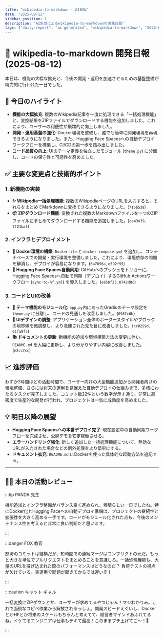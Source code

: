 ```yaml
---
title: "wikipedia-to-markdown - AI日報"
date: "2025-08-12"
sidebar_position: 1
description: "AI生成によるwikipedia-to-markdownの開発日報"
tags: ["daily-report", "ai-generated", "wikipedia-to-markdown", "2025-08-12"]
---
```


# 📰 wikipedia-to-markdown 開発日報 (2025-08-12)

本日は、機能の大幅な拡充と、今後の開発・運用を加速させるための基盤整備が精力的に行われた一日でした。

## 🚀 今日のハイライト

*   **機能の大幅拡充**: 複数のWikipedia記事を一度に処理できる「一括処理機能」と、変換結果をZIPファイルでダウンロードする機能を追加しました。これにより、ユーザーの利便性が飛躍的に向上しました。
*   **開発・運用基盤の強化**: Docker環境を整備し、誰でも簡単に開発環境を再現できるようになりました。また、Hugging Face Spacesへの自動デプロイワークフローを構築し、CI/CDの第一歩を踏み出しました。
*   **コード品質の向上**: UIのテーマ定義を独立したモジュール (`theme.py`) に分離し、コードの保守性と可読性を高めました。

## ✅ 主要な変更点と技術的ポイント

### 1. 新機能の実装
- **✨ Wikipedia一括処理機能**: 複数のWikipediaページのURLを入力すると、それらをまとめてMarkdownに変換できるようになりました。(`71bb538`)
- **📦 ZIPダウンロード機能**: 変換された複数のMarkdownファイルを一つのZIPファイルにまとめてダウンロードする機能を追加しました。(`ca43a39`, `7f21baf`)

### 2. インフラとデプロイメント
- **🐳 Docker環境の構築**: `Dockerfile` と `docker-compose.yml` を追加し、コンテナベースでの開発・実行環境を整備しました。これにより、環境依存の問題を解消し、デプロイが容易になります。(`6a7896a`, `e592f99`)
- **🤗 Hugging Face Spaces自動同期**: GitHubへのプッシュをトリガーに、Hugging Face Spacesへ自動で同期（デプロイ）するGitHub Actionsワークフロー (`sync-to-hf.yml`) を導入しました。(`e86bf25`, `0742d0c`)

### 3. コードとUIの改善
- **🎨 テーマ機能のモジュール化**: `app.py`内にあったGradioのテーマ設定を `theme.py` に分離し、コードの見通しを改善しました。(`0987c6b`)
- **💄 UIデザインの調整**: アプリケーション全体のボーダースタイルやブロックの境界線を微調整し、より洗練された見た目に改善しました。(`cc0259d`, `61fa8f3`)
- **📚 ドキュメントの更新**: 新機能の追加や環境構築方法の変更に伴い、`README.md` を大幅に更新し、より分かりやすい内容に改善しました。(`e3cc7cc`)

## 📈 進捗評価
わずか2時間ほどの活動時間で、ユーザー向けの大型機能追加から開発者向けの環境整備、さらには将来の運用を見据えた自動デプロイの仕組みまで、多岐にわたるタスクが完了しました。コミット数22件という数字が示す通り、非常に高密度で生産的な開発が行われ、プロジェクトは一気に成熟度を高めました。

## 💡 明日以降の展望
- **Hugging Face Spacesへの本番デプロイ完了**: 現在設定中の自動同期ワークフローを完成させ、公開デモを安定稼働させる。
- **エラーハンドリング強化**: 新しく追加した一括処理機能について、無効なURLが入力された場合などの例外処理をより堅牢にする。
- **ドキュメント拡充**: `README.md` にDockerを使った具体的な起動方法を追記する。

---

## 🧑‍🏫 本日の活動レビュー

:::tip PANDA 先生

機能追加とインフラ整備がバランス良く進められ、素晴らしい一日でしたね。特にDocker化とHugging Faceへの自動デプロイ準備は、プロジェクトの継続性と拡張性を大きく高める一手です。コードがモジュール化された点も、今後のメンテナンス性を考えると非常に良い判断だと思います。

:::

:::danger FOX 教官

怒涛のコミットは結構だが、短時間での連続マージはコンフリクトの元だ。もっと大きな単位でプルリクエストをまとめることを意識しろ。一括処理機能も、大量のURLを投げ込まれた際のパフォーマンスはどうなのだ？ 負荷テストの視点が欠けている。実運用で問題が起きてからでは遅いぞ！

:::

:::caution キャット ギャル

一括変換にZIPダウンとか、ユーザーが求めてるやつじゃん！マジわかりみ。これで面倒なコピペ作業から解放されるっしょ。開発スピードえぐいし、DockerとかHFとか将来のスケールもちゃんと考えてて、経営者マインドあふれてるね。イケてるエンジニアは仕事もデキて最高！このままブチ上げてこ～！🚀

:::